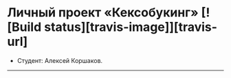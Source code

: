 # Личный проект «Кексобукинг» [![Build status][travis-image]][travis-url]

* Студент: Алексей Коршаков.

---
